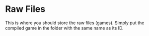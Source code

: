 # Raw Files

This is where you should store the raw files (games). Simply put the compiled game in the folder with the same name as its ID.
